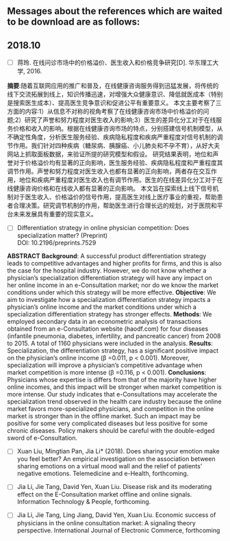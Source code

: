 Messages about the references which are waited to be download are as follows:
---
2018.10
---
- [ ] 蒋玲. 在线问诊市场中的价格溢价、医生收入和价格竞争研究[D]. 华东理工大学, 2016. 

**摘要**:随着互联网应用的推广和普及，在线健康咨询服务得到迅猛发展，将传统的线下交流拓展到线上，知识传播迅速，对增强大众健康意识、降低就医成本（特别是搜索医生成本）、提高医生竞争意识和促进公平有重要意义。
本文主要考察了三方面的内容:1）从信息不对称的视角考察了在线健康咨询市场中价格溢价的问题;2）研究了声誉和努力程度对医生收入的影响;3）医生的差异化分工对于在线服务价格和收入的影响。根据在线健康咨询市场的特点，分别搭建信号机制模型，从不确定性角度，分析医生服务经验、疾病隐私程度和疾病严重程度对信号机制的调节作用。我们针对四种疾病（糖尿病、胰腺癌、小儿肺炎和不孕不育），从好大夫网站上抓取面板数据，来验证所提的研究模型和假设。
研究结果表明，地位和声誉对于价格溢价均有显著的正向影响，医生服务经验、疾病隐私程度和严重程度其调节作用。声誉和努力程度对医生收入也都有显著的正向影响，两者存在交互作用，地位和疾病严重程度对医生收入也有调节作用。医生的在线差异化分工对于在线健康咨询价格和在线收入都有显著的正向影响。
本文旨在探索线上线下信号机制对于医生收入、价格溢价的信号作用，提高医生对线上医疗事业的重视，帮助患者合理决策。研究调节机制的作用，帮助医生进行合理长远的规划，对于医院和平台未来发展具有重要的现实意义。

- [ ] Differentiation strategy in online physician competition: Does specialization matter? (Preprint)  
DOI: 10.2196/preprints.7529

**ABSTRACT**
**Background**:
A successful product differentiation strategy leads to competitive advantages and higher profits for firms, and this is also the case for the hospital industry. However, we do not know whether a physician’s specialization differentiation strategy will have any impact on her online income in an e-Consultation market; nor do we know the market conditions under which this strategy will be more effective.
**Objective**:
We aim to investigate how a specialization differentiation strategy impacts a physician’s online income and the market conditions under which a specialization differentiation strategy has stronger effects.
**Methods**:
We employed secondary data in an econometric analysis of transactions obtained from an e-Consultation website (haodf.com) for four diseases (infantile pneumonia, diabetes, infertility, and pancreatic cancer) from 2008 to 2015. A total of 1160 physicians were included in the analysis.
**Results**:
Specialization, the differentiation strategy, has a significant positive impact on the physician’s online income (β =0.011, p < 0.001). Moreover, specialization will improve a physician’s competitive advantage when market competition is more intense (β =0.116, p < 0.001).
**Conclusions**:
Physicians whose expertise is differs from that of the majority have higher online incomes, and this impact will be stronger when market competition is more intense. Our study indicates that e-Consultations may accelerate the specialization trend observed in the health care industry because the online market favors more-specialized physicians, and competition in the online market is stronger than in the offline market. Such an impact may be positive for some very complicated diseases but less positive for some chronic diseases. Policy makers should be careful with the double-edged sword of e-Consultation.

- [ ] Xuan Liu, Mingtian Pan, Jia Li* (2018). Does sharing your emotion make you feel better? An empirical investigation on the association between sharing emotions on a virtual mood wall and the relief of patients’ negative emotions. Telemedicine and e-Health, forthcoming. 

- [ ] Jia Li, Jie Tang, David Yen, Xuan Liu. Disease risk and its moderating effect on the E-Consultation market offline and online signals. Information Technology & People, forthcoming. 

- [ ] Jia Li, Jie Tang, Ling Jiang, David Yen, Xuan Liu. Economic success of physicians in the online consultation market: A signaling theory perspective. International Journal of Electronic Commerce, forthcoming


